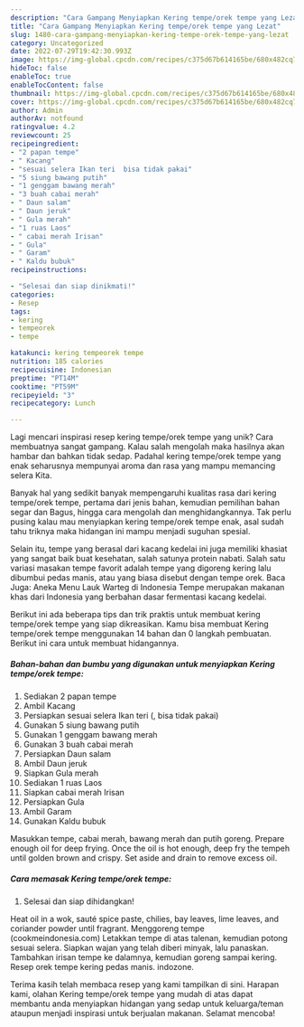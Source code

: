 ```yaml
---
description: "Cara Gampang Menyiapkan Kering tempe/orek tempe yang Lezat"
title: "Cara Gampang Menyiapkan Kering tempe/orek tempe yang Lezat"
slug: 1480-cara-gampang-menyiapkan-kering-tempe-orek-tempe-yang-lezat
category: Uncategorized
date: 2022-07-29T19:42:30.993Z
image: https://img-global.cpcdn.com/recipes/c375d67b614165be/680x482cq70/kering-tempeorek-tempe-foto-resep-utama.jpg
hideToc: false
enableToc: true
enableTocContent: false
thumbnail: https://img-global.cpcdn.com/recipes/c375d67b614165be/680x482cq70/kering-tempeorek-tempe-foto-resep-utama.jpg
cover: https://img-global.cpcdn.com/recipes/c375d67b614165be/680x482cq70/kering-tempeorek-tempe-foto-resep-utama.jpg
author: Admin
authorAv: notfound
ratingvalue: 4.2
reviewcount: 25
recipeingredient:
- "2 papan tempe"
- " Kacang"
- "sesuai selera Ikan teri  bisa tidak pakai"
- "5 siung bawang putih"
- "1 genggam bawang merah"
- "3 buah cabai merah"
- " Daun salam"
- " Daun jeruk"
- " Gula merah"
- "1 ruas Laos"
- " cabai merah Irisan"
- " Gula"
- " Garam"
- " Kaldu bubuk"
recipeinstructions:

- "Selesai dan siap dinikmati!"
categories:
- Resep
tags:
- kering
- tempeorek
- tempe

katakunci: kering tempeorek tempe 
nutrition: 185 calories
recipecuisine: Indonesian
preptime: "PT14M"
cooktime: "PT59M"
recipeyield: "3"
recipecategory: Lunch

---
```





Lagi mencari inspirasi resep kering tempe/orek tempe yang unik? Cara membuatnya sangat gampang. Kalau salah mengolah maka hasilnya akan hambar dan bahkan tidak sedap. Padahal kering tempe/orek tempe yang enak seharusnya mempunyai aroma dan rasa yang mampu memancing selera Kita.





Banyak hal yang sedikit banyak mempengaruhi kualitas rasa dari kering tempe/orek tempe, pertama dari jenis bahan, kemudian pemilihan bahan segar dan Bagus, hingga cara mengolah dan menghidangkannya. Tak perlu pusing kalau mau menyiapkan kering tempe/orek tempe enak,      asal sudah tahu triknya maka hidangan ini mampu menjadi suguhan spesial.














Selain itu, tempe yang berasal dari kacang kedelai ini juga memiliki khasiat yang sangat baik buat kesehatan, salah satunya protein nabati. Salah satu variasi masakan tempe favorit adalah tempe yang digoreng kering lalu dibumbui pedas manis, atau yang biasa disebut dengan tempe orek. Baca Juga: Aneka Menu Lauk Warteg di Indonesia Tempe merupakan makanan khas dari Indonesia yang berbahan dasar fermentasi kacang kedelai.






Berikut ini ada beberapa tips dan trik praktis untuk membuat kering tempe/orek tempe yang siap dikreasikan. Kamu bisa membuat Kering tempe/orek tempe menggunakan 14 bahan dan 0 langkah pembuatan. Berikut ini cara untuk membuat hidangannya.

<!--inarticleads1-->

##### Bahan-bahan dan bumbu yang digunakan untuk menyiapkan Kering tempe/orek tempe:

1. Sediakan 2 papan tempe
1. Ambil  Kacang
1. Persiapkan sesuai selera Ikan teri (, bisa tidak pakai)
1. Gunakan 5 siung bawang putih
1. Gunakan 1 genggam bawang merah
1. Gunakan 3 buah cabai merah
1. Persiapkan  Daun salam
1. Ambil  Daun jeruk
1. Siapkan  Gula merah
1. Sediakan 1 ruas Laos
1. Siapkan  cabai merah Irisan
1. Persiapkan  Gula
1. Ambil  Garam
1. Gunakan  Kaldu bubuk


Masukkan tempe, cabai merah, bawang merah dan putih goreng. Prepare enough oil for deep frying. Once the oil is hot enough, deep fry the tempeh until golden brown and crispy. Set aside and drain to remove excess oil. 

<!--inarticleads2-->

##### Cara memasak Kering tempe/orek tempe:


1. Selesai dan siap dihidangkan!

Heat oil in a wok, sauté spice paste, chilies, bay leaves, lime leaves, and coriander powder until fragrant. Menggoreng tempe (cookmeindonesia.com) Letakkan tempe di atas talenan, kemudian potong sesuai selera. Siapkan wajan yang telah diberi minyak, lalu panaskan. Tambahkan irisan tempe ke dalamnya, kemudian goreng sampai kering. Resep orek tempe kering pedas manis. indozone. 

Terima kasih telah membaca resep yang kami tampilkan di sini. Harapan kami, olahan Kering tempe/orek tempe yang mudah di atas dapat membantu anda menyiapkan hidangan yang sedap untuk keluarga/teman ataupun menjadi inspirasi untuk berjualan makanan. Selamat mencoba!
